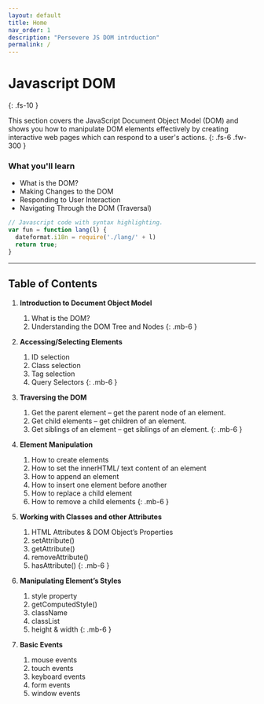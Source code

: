```yaml
---
layout: default
title: Home
nav_order: 1
description: "Persevere JS DOM intrduction"
permalink: /
---
```


# Javascript DOM
{: .fs-10 }

This section covers the JavaScript Document Object Model (DOM) and shows you how to manipulate DOM elements effectively by creating interactive web pages which can respond to a user's actions. 
{: .fs-6 .fw-300 }


### What you'll learn
- What is the DOM?
- Making Changes to the DOM
- Responding to User Interaction
- Navigating Through the DOM (Traversal)

```js
// Javascript code with syntax highlighting.
var fun = function lang(l) {
  dateformat.i18n = require('./lang/' + l)
  return true;
}
```

----------


## Table of Contents


1. **Introduction to Document Object Model**
    1. What is the DOM?
    2. Understanding the DOM Tree and Nodes
    {: .mb-6 }
2. **Accessing/Selecting Elements**
    1. ID selection
    2. Class selection
    3. Tag selection
    4. Query Selectors
    {: .mb-6 }

3. **Traversing the DOM**
    1. Get the parent element – get the parent node of an element.
    2. Get child elements – get children of an element.
    3. Get siblings of an element – get siblings of an element.
    {: .mb-6 }

4. **Element Manipulation**
    1. How to create elements
    2. How to set the innerHTML/ text content of an element
    3. How to append an element
    4. How to insert one element before another
    5. How to replace a child element
    6. How to remove a child elements
    {: .mb-6 }

5. **Working with Classes and other Attributes**
    1. HTML Attributes & DOM Object’s Properties
    2. setAttribute()
    3. getAttribute()
    4. removeAttribute()
    5. hasAttribute()
    {: .mb-6 }

6. **Manipulating Element’s Styles**
    1. style property
    2. getComputedStyle()
    3. className
    4. classList
    5. height & width
    {: .mb-6 }

7. **Basic Events**
    1. mouse events
    2. touch events
    3. keyboard events
    4. form events
    5. window events


